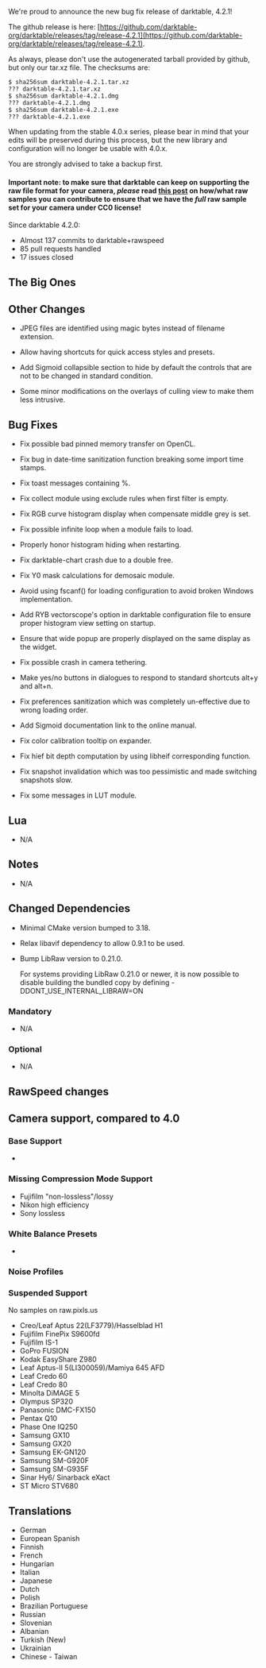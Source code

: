 We're proud to announce the new bug fix release of darktable, 4.2.1!

The github release is here: [https://github.com/darktable-org/darktable/releases/tag/release-4.2.1](https://github.com/darktable-org/darktable/releases/tag/release-4.2.1).

As always, please don't use the autogenerated tarball provided by
github, but only our tar.xz file. The checksums are:

```
$ sha256sum darktable-4.2.1.tar.xz
??? darktable-4.2.1.tar.xz
$ sha256sum darktable-4.2.1.dmg
??? darktable-4.2.1.dmg
$ sha256sum darktable-4.2.1.exe
??? darktable-4.2.1.exe
```

When updating from the stable 4.0.x series, please bear in
mind that your edits will be preserved during this process, but the new
library and configuration will no longer be usable with 4.0.x.

You are strongly advised to take a backup first.

#### Important note: to make sure that darktable can keep on supporting the raw file format for your camera, *please* read [this post](https://discuss.pixls.us/t/raw-samples-wanted/5420?u=lebedevri) on how/what raw samples you can contribute to ensure that we have the *full* raw sample set for your camera under CC0 license!

Since darktable 4.2.0:

- Almost 137 commits to darktable+rawspeed
- 85 pull requests handled
- 17 issues closed

## The Big Ones


## Other Changes

- JPEG files are identified using magic bytes instead of filename
  extension.

- Allow having shortcuts for quick access styles and presets.

- Add Sigmoid collapsible section to hide by default the controls that
  are not to be changed in standard condition.

- Some minor modifications on the overlays of culling view to make
  them less intrusive.

## Bug Fixes

- Fix possible bad pinned memory transfer on OpenCL.

- Fix bug in date-time sanitization function breaking some import time
  stamps.

- Fix toast messages containing %.

- Fix collect module using exclude rules when first filter is empty.

- Fix RGB curve histogram display when compensate middle grey is set.

- Fix possible infinite loop when a module fails to load.

- Properly honor histogram hiding when restarting.

- Fix darktable-chart crash due to a double free.

- Fix Y0 mask calculations for demosaic module.

- Avoid using fscanf() for loading configuration to avoid broken Windows
  implementation.

- Add RYB vectorscope's option in darktable configuration file to
  ensure proper histogram view setting on startup.

- Ensure that wide popup are properly displayed on the same display as
  the widget.

- Fix possible crash in camera tethering.

- Make yes/no buttons in dialogues to respond to standard shortcuts alt+y
  and alt+n.

- Fix preferences sanitization which was completely un-effective due to
  wrong loading order.

- Add Sigmoid documentation link to the online manual.

- Fix color calibration tooltip on expander.

- Fix hief bit depth computation by using libheif corresponding function.

- Fix snapshot invalidation which was too pessimistic and made
  switching snapshots slow.

- Fix some messages in LUT module.

## Lua

- N/A

## Notes

- N/A

## Changed Dependencies

- Minimal CMake version bumped to 3.18.

- Relax libavif dependency to allow 0.9.1 to be used.

- Bump LibRaw version to 0.21.0.

  For systems providing LibRaw 0.21.0 or newer, it is now possible to
  disable building the bundled copy by defining
  -DDONT_USE_INTERNAL_LIBRAW=ON

### Mandatory

- N/A

### Optional

- N/A


## RawSpeed changes


## Camera support, compared to 4.0

### Base Support

-

### Missing Compression Mode Support

- Fujifilm "non-lossless"/lossy
- Nikon high efficiency
- Sony lossless

### White Balance Presets

-

### Noise Profiles


### Suspended Support

No samples on raw.pixls.us

- Creo/Leaf Aptus 22(LF3779)/Hasselblad H1
- Fujifilm FinePix S9600fd
- Fujifilm IS-1
- GoPro FUSION
- Kodak EasyShare Z980
- Leaf Aptus-II 5(LI300059)/Mamiya 645 AFD
- Leaf Credo 60
- Leaf Credo 80
- Minolta DiMAGE 5
- Olympus SP320
- Panasonic DMC-FX150
- Pentax Q10
- Phase One IQ250
- Samsung GX10
- Samsung GX20
- Samsung EK-GN120
- Samsung SM-G920F
- Samsung SM-G935F
- Sinar Hy6/ Sinarback eXact
- ST Micro STV680

## Translations

- German
- European Spanish
- Finnish
- French
- Hungarian
- Italian
- Japanese
- Dutch
- Polish
- Brazilian Portuguese
- Russian
- Slovenian
- Albanian
- Turkish (New)
- Ukrainian
- Chinese - Taiwan
